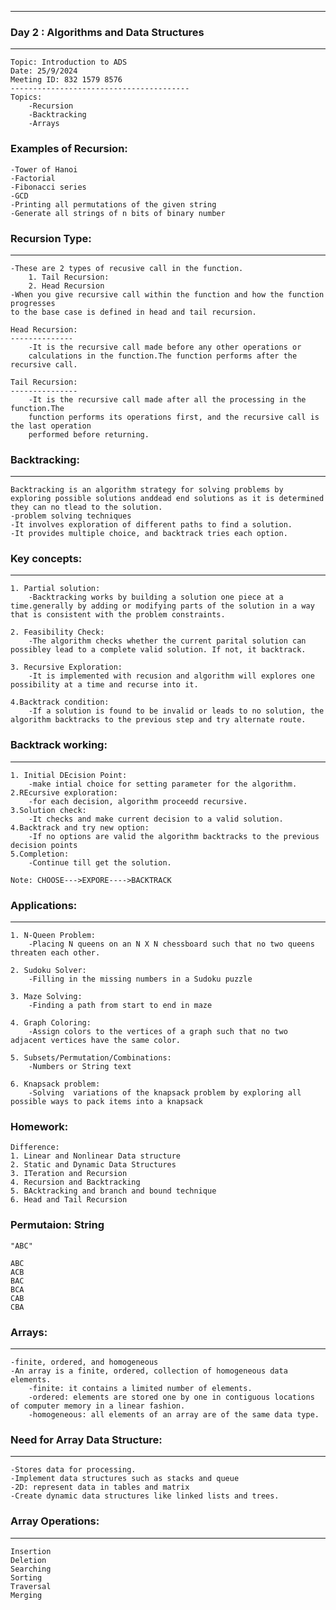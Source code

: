 
----------------------------------------
### Day 2 : Algorithms and Data Structures
----------------------------------------
    Topic: Introduction to ADS
    Date: 25/9/2024
    Meeting ID:	832 1579 8576
    ----------------------------------------
    Topics:
    	-Recursion
    	-Backtracking
    	-Arrays
	
### Examples of Recursion:
	-Tower of Hanoi
	-Factorial
	-Fibonacci series
	-GCD
	-Printing all permutations of the given string
	-Generate all strings of n bits of binary number

### Recursion Type:
-----------------
    -These are 2 types of recusive call in the function.
    	1. Tail Recursion:
    	2. Head Recursion
    -When you give recursive call within the function and how the function progresses 
    to the base case is defined in head and tail recursion.
    
    Head Recursion:
    --------------
    	-It is the recursive call made before any other operations or 
    	calculations in the function.The function performs after the recursive call.
    
    Tail Recursion:
    ---------------	
    	-It is the recursive call made after all the processing in the function.The
    	function performs its operations first, and the recursive call is the last operation 
    	performed before returning.
    	
### Backtracking:
-------------
    Backtracking is an algorithm strategy for solving problems by exploring possible solutions anddead end solutions as it is determined they can no tlead to the solution.
    -problem solving techniques
    -It involves exploration of different paths to find a solution.
    -It provides multiple choice, and backtrack tries each option.

### Key concepts:
------------
    1. Partial solution:
    	-Backtracking works by building a solution one piece at a time.generally by adding or modifying parts of the solution in a way that is consistent with the problem constraints.
    	
    2. Feasibility Check:
    	-The algorithm checks whether the current parital solution can possibley lead to a complete valid solution. If not, it backtrack.
    
    3. Recursive Exploration:
    	-It is implemented with recusion and algorithm will explores one  possibility at a time and recurse into it.
    	
    4.Backtrack condition:
    	-If a solution is found to be invalid or leads to no solution, the algorithm backtracks to the previous step and try alternate route.
    	
    	
### Backtrack working:
------------------
    1. Initial DEcision Point:
    	-make intial choice for setting parameter for the algorithm.
    2.REcursive exploration:
    	-for each decision, algorithm proceedd recursive.
    3.Solution check:
    	-It checks and make current decision to a valid solution.
    4.Backtrack and try new option:
    	-If no options are valid the algorithm backtracks to the previous decision points
    5.Completion:
    	-Continue till get the solution.
    	
    Note: CHOOSE--->EXPORE---->BACKTRACK

### Applications:
-----------------
    1. N-Queen Problem:
    	-Placing N queens on an N X N chessboard such that no two queens threaten each other.
    
    2. Sudoku Solver:
    	-Filling in the missing numbers in a Sudoku puzzle
    	
    3. Maze Solving:
    	-Finding a path from start to end in maze
    	
    4. Graph Coloring:
    	-Assign colors to the vertices of a graph such that no two adjacent vertices have the same color.
    	
    5. Subsets/Permutation/Combinations:
    	-Numbers or String text
    	
    6. Knapsack problem:
    	-Solving  variations of the knapsack problem by exploring all possible ways to pack items into a knapsack
    	
### Homework:
    Difference:
    1. Linear and Nonlinear Data structure
    2. Static and Dynamic Data Structures
    3. ITeration and Recursion
    4. Recursion and Backtracking
    5. BAcktracking and branch and bound technique
    6. Head and Tail Recursion

	
### Permutaion: String
    "ABC"
    
    ABC
    ACB
    BAC
    BCA
    CAB
    CBA

### Arrays:
-------
    -finite, ordered, and homogeneous
    -An array is a finite, ordered, collection of homogeneous data elements.
    	-finite: it contains a limited number of elements.
    	-ordered: elements are stored one by one in contiguous locations of computer memory in a linear fashion.
    	-homogeneous: all elements of an array are of the same data type.


### Need for Array Data Structure:
------------------------------
    -Stores data for processing.
    -Implement data structures such as stacks and queue
    -2D: represent data in tables and matrix
    -Create dynamic data structures like linked lists and trees.

### Array Operations:
-------------------
    Insertion
    Deletion
    Searching
    Sorting
    Traversal
    Merging
